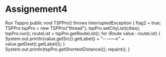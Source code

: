 # Assignement4
Run Tsppro
 public void TSPPro() throws InterruptedException {
        flag2 = true;
        TSPPro tspPro = new TSPPro("thread");
        tspPro.setCityList(cities);
        tspPro.run();
        routeList = tspPro.getRouteList();
        for (Route value : routeList) {
            System.out.println(value.getSrc().getLabel() + "----->" + value.getDest().getLabel());
        }
        System.out.println(tspPro.getShortestDistance());
        repaint();
    }
